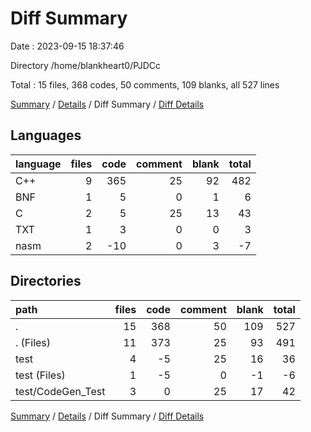 # Diff Summary

Date : 2023-09-15 18:37:46

Directory /home/blankheart0/PJDCc

Total : 15 files,  368 codes, 50 comments, 109 blanks, all 527 lines

[Summary](results.md) / [Details](details.md) / Diff Summary / [Diff Details](diff-details.md)

## Languages
| language | files | code | comment | blank | total |
| :--- | ---: | ---: | ---: | ---: | ---: |
| C++ | 9 | 365 | 25 | 92 | 482 |
| BNF | 1 | 5 | 0 | 1 | 6 |
| C | 2 | 5 | 25 | 13 | 43 |
| TXT | 1 | 3 | 0 | 0 | 3 |
| nasm | 2 | -10 | 0 | 3 | -7 |

## Directories
| path | files | code | comment | blank | total |
| :--- | ---: | ---: | ---: | ---: | ---: |
| . | 15 | 368 | 50 | 109 | 527 |
| . (Files) | 11 | 373 | 25 | 93 | 491 |
| test | 4 | -5 | 25 | 16 | 36 |
| test (Files) | 1 | -5 | 0 | -1 | -6 |
| test/CodeGen_Test | 3 | 0 | 25 | 17 | 42 |

[Summary](results.md) / [Details](details.md) / Diff Summary / [Diff Details](diff-details.md)